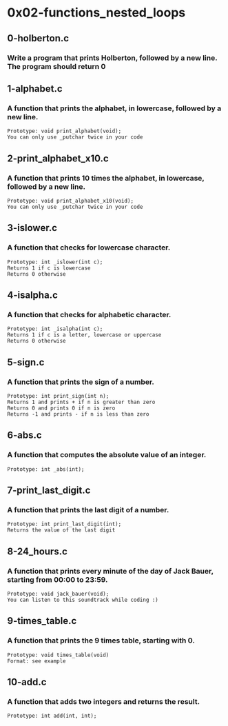 # 0x02-functions_nested_loops
## 0-holberton.c
### Write a program that prints Holberton, followed by a new line. The program should return 0

## 1-alphabet.c
### A function that prints the alphabet, in lowercase, followed by a new line.

    Prototype: void print_alphabet(void);
    You can only use _putchar twice in your code

## 2-print_alphabet_x10.c
### A function that prints 10 times the alphabet, in lowercase, followed by a new line.

    Prototype: void print_alphabet_x10(void);
    You can only use _putchar twice in your code

## 3-islower.c
### A function that checks for lowercase character.

    Prototype: int _islower(int c);
    Returns 1 if c is lowercase
    Returns 0 otherwise

## 4-isalpha.c
### A function that checks for alphabetic character.

    Prototype: int _isalpha(int c);
    Returns 1 if c is a letter, lowercase or uppercase
    Returns 0 otherwise

## 5-sign.c
### A function that prints the sign of a number.

    Prototype: int print_sign(int n);
    Returns 1 and prints + if n is greater than zero
    Returns 0 and prints 0 if n is zero
    Returns -1 and prints - if n is less than zero

## 6-abs.c
### A function that computes the absolute value of an integer.

    Prototype: int _abs(int);

## 7-print_last_digit.c
### A function that prints the last digit of a number.

    Prototype: int print_last_digit(int);
    Returns the value of the last digit

## 8-24_hours.c
### A function that prints every minute of the day of Jack Bauer, starting from 00:00 to 23:59.

    Prototype: void jack_bauer(void);
    You can listen to this soundtrack while coding :)

## 9-times_table.c
### A function that prints the 9 times table, starting with 0.

    Prototype: void times_table(void)
    Format: see example

## 10-add.c
### A function that adds two integers and returns the result.

    Prototype: int add(int, int);


